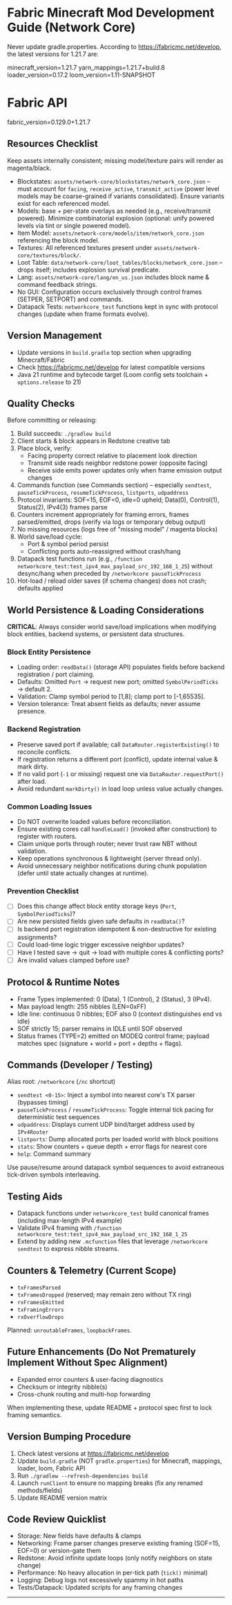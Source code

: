 # Fabric Minecraft Mod Development Guide (Network Core)

Never update gradle.properties. According to https://fabricmc.net/develop, the latest versions for 1.21.7 are:

minecraft_version=1.21.7 yarn_mappings=1.21.7+build.8 loader_version=0.17.2 loom_version=1.11-SNAPSHOT

# Fabric API

fabric_version=0.129.0+1.21.7

## Resources Checklist

Keep assets internally consistent; missing model/texture pairs will render as magenta/black.

- Blockstates: `assets/network-core/blockstates/network_core.json` – must account for `facing`, `receive_active`, `transmit_active` (power level models may be coarse-grained if variants consolidated). Ensure variants exist for each referenced model.
- Models: base + per-state overlays as needed (e.g., receive/transmit powered). Minimize combinatorial explosion (optional: unify powered levels via tint or single powered model).
- Item Model: `assets/network-core/models/item/network_core.json` referencing the block model.
- Textures: All referenced textures present under `assets/network-core/textures/block/`.
- Loot Table: `data/network-core/loot_tables/blocks/network_core.json` – drops itself; includes explosion survival predicate.
- Lang: `assets/network-core/lang/en_us.json` includes block name & command feedback strings.
- No GUI: Configuration occurs exclusively through control frames (SETPER, SETPORT) and commands.
- Datapack Tests: `networkcore_test` functions kept in sync with protocol changes (update when frame formats evolve).

## Version Management

- Update versions in `build.gradle` top section when upgrading Minecraft/Fabric
- Check https://fabricmc.net/develop for latest compatible versions
- Java 21 runtime and bytecode target (Loom config sets toolchain + `options.release` to 21)

## Quality Checks

Before committing or releasing:

1. Build succeeds: `./gradlew build`
2. Client starts & block appears in Redstone creative tab
3. Place block, verify:
   - Facing property correct relative to placement look direction
   - Transmit side reads neighbor redstone power (opposite facing)
   - Receive side emits power updates only when frame emission output changes
4. Commands function (see Commands section) – especially `sendtest`, `pauseTickProcess`, `resumeTickProcess`, `listports`, `udpaddress`
5. Protocol invariants: SOF=15, EOF=0, idle=0 upheld; Data(0), Control(1), Status(2), IPv4(3) frames parse
6. Counters increment appropriately for framing errors, frames parsed/emitted, drops (verify via logs or temporary debug output)
7. No missing resources (logs free of "missing model" / magenta blocks)
8. World save/load cycle:
   - Port & symbol period persist
   - Conflicting ports auto-reassigned without crash/hang
9. Datapack test functions run (e.g., `/function networkcore_test:test_ipv4_max_payload_src_192_168_1_25`) without desync/hang when preceded by `/networkcore pauseTickProcess`
10. Hot-load / reload older saves (if schema changes) does not crash; defaults applied

## World Persistence & Loading Considerations

**CRITICAL**: Always consider world save/load implications when modifying block entities, backend systems, or persistent data structures.

### Block Entity Persistence

- Loading order: `readData()` (storage API) populates fields before backend registration / port claiming.
- Defaults: Omitted `Port` → request new port; omitted `SymbolPeriodTicks` → default 2.
- Validation: Clamp symbol period to [1,8]; clamp port to [-1,65535].
- Version tolerance: Treat absent fields as defaults; never assume presence.

### Backend Registration

- Preserve saved port if available; call `DataRouter.registerExisting()` to reconcile conflicts.
- If registration returns a different port (conflict), update internal value & mark dirty.
- If no valid port (`-1` or missing) request one via `DataRouter.requestPort()` after load.
- Avoid redundant `markDirty()` in load loop unless value actually changes.

### Common Loading Issues

- Do NOT overwrite loaded values before reconciliation.
- Ensure existing cores call `handleLoad()` (invoked after construction) to register with routers.
- Claim unique ports through router; never trust raw NBT without validation.
- Keep operations synchronous & lightweight (server thread only).
- Avoid unnecessary neighbor notifications during chunk population (defer until state actually changes at runtime).

### Prevention Checklist

- [ ] Does this change affect block entity storage keys (`Port`, `SymbolPeriodTicks`)?
- [ ] Are new persisted fields given safe defaults in `readData()`?
- [ ] Is backend port registration idempotent & non-destructive for existing assignments?
- [ ] Could load-time logic trigger excessive neighbor updates?
- [ ] Have I tested save → quit → load with multiple cores & conflicting ports?
- [ ] Are invalid values clamped before use?

## Protocol & Runtime Notes

- Frame Types implemented: 0 (Data), 1 (Control), 2 (Status), 3 (IPv4).
- Max payload length: 255 nibbles (LEN=0xFF)
- Idle line: continuous 0 nibbles; EOF also 0 (context distinguishes end vs idle)
- SOF strictly 15; parser remains in IDLE until SOF observed
- Status frames (TYPE=2) emitted on MODEQ control frame; payload matches spec (signature + world + port + depths + flags).

## Commands (Developer / Testing)

Alias root: `/networkcore` (`/nc` shortcut)

- `sendtest <0-15>`: Inject a symbol into nearest core's TX parser (bypasses timing)
- `pauseTickProcess` / `resumeTickProcess`: Toggle internal tick pacing for deterministic test sequences
- `udpaddress`: Displays current UDP bind/target address used by `IPv4Router`
- `listports`: Dump allocated ports per loaded world with block positions
- `stats`: Show counters + queue depth + error flags for nearest core
- `help`: Command summary

Use pause/resume around datapack symbol sequences to avoid extraneous tick-driven symbols interleaving.

## Testing Aids

- Datapack functions under `networkcore_test` build canonical frames (including max-length IPv4 example)
- Validate IPv4 framing with `/function networkcore_test:test_ipv4_max_payload_src_192_168_1_25`
- Extend by adding new `.mcfunction` files that leverage `/networkcore sendtest` to express nibble streams.

## Counters & Telemetry (Current Scope)

- `txFramesParsed`
- `txFramesDropped` (reserved; may remain zero without TX ring)
- `rxFramesEmitted`
- `txFramingErrors`
- `rxOverflowDrops`

Planned: `unroutableFrames`, `loopbackFrames`.

## Future Enhancements (Do Not Prematurely Implement Without Spec Alignment)

- Expanded error counters & user-facing diagnostics
- Checksum or integrity nibble(s)
- Cross-chunk routing and multi-hop forwarding

When implementing these, update README + protocol spec first to lock framing semantics.

## Version Bumping Procedure

1. Check latest versions at https://fabricmc.net/develop
2. Update `build.gradle` (NOT `gradle.properties`) for Minecraft, mappings, loader, loom, Fabric API
3. Run `./gradlew --refresh-dependencies build`
4. Launch `runClient` to ensure no mapping breaks (fix any renamed methods/fields)
5. Update README version matrix

## Code Review Quicklist

- Storage: New fields have defaults & clamps
- Networking: Frame parser changes preserve existing framing (SOF=15, EOF=0) or version-gate them
- Redstone: Avoid infinite update loops (only notify neighbors on state change)
- Performance: No heavy allocation in per-tick path (`tick()` minimal)
- Logging: Debug logs not excessively spammy in hot paths
- Tests/Datapack: Updated scripts for any framing changes

---
